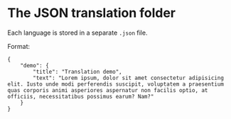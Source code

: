 # The JSON translation folder

Each language is stored in a separate `.json` file.

Format:

```
{
    "demo": {
        "title": "Translation demo",
        "text": "Lorem ipsum, dolor sit amet consectetur adipisicing elit. Iusto unde modi perferendis suscipit, voluptatem a praesentium quas corporis animi asperiores aspernatur non facilis optio, at officiis, necessitatibus possimus earum? Nam?"
    }
}
```
